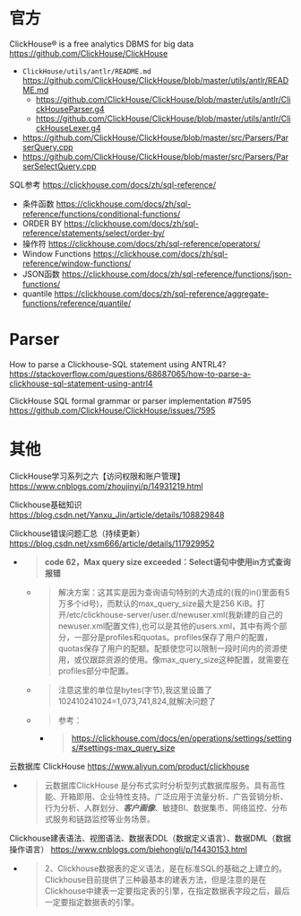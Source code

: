 
# 官方

ClickHouse® is a free analytics DBMS for big data https://github.com/ClickHouse/ClickHouse
- `ClickHouse/utils/antlr/README.md` https://github.com/ClickHouse/ClickHouse/blob/master/utils/antlr/README.md
  * https://github.com/ClickHouse/ClickHouse/blob/master/utils/antlr/ClickHouseParser.g4
  * https://github.com/ClickHouse/ClickHouse/blob/master/utils/antlr/ClickHouseLexer.g4
- https://github.com/ClickHouse/ClickHouse/blob/master/src/Parsers/ParserQuery.cpp
- https://github.com/ClickHouse/ClickHouse/blob/master/src/Parsers/ParserSelectQuery.cpp

SQL参考 https://clickhouse.com/docs/zh/sql-reference/
- 条件函数 https://clickhouse.com/docs/zh/sql-reference/functions/conditional-functions/
- ORDER BY https://clickhouse.com/docs/zh/sql-reference/statements/select/order-by/
- 操作符 https://clickhouse.com/docs/zh/sql-reference/operators/
- Window Functions https://clickhouse.com/docs/zh/sql-reference/window-functions/
- JSON函数 https://clickhouse.com/docs/zh/sql-reference/functions/json-functions/
- quantile https://clickhouse.com/docs/zh/sql-reference/aggregate-functions/reference/quantile/

# Parser

How to parse a Clickhouse-SQL statement using ANTRL4? https://stackoverflow.com/questions/68687065/how-to-parse-a-clickhouse-sql-statement-using-antrl4

ClickHouse SQL formal grammar or parser implementation #7595 https://github.com/ClickHouse/ClickHouse/issues/7595

# 其他

ClickHouse学习系列之六【访问权限和账户管理】 https://www.cnblogs.com/zhoujinyi/p/14931219.html

Clickhouse基础知识 https://blog.csdn.net/Yanxu_Jin/article/details/108829848

Clickhouse错误问题汇总（持续更新） https://blog.csdn.net/xsm666/article/details/117929952
- > **code 62，Max query size exceeded：Select语句中使用in方式查询报错**
  * > 解决方案：这其实是因为查询语句特别的大造成的(我的in()里面有5万多个id号)，而默认的max_query_size最大是256 KiB。打开/etc/clickhouse-server/user.d/newuser.xml(我新建的自己的newuser.xml配置文件),也可以是其他的users.xml，其中有两个部分，一部分是profiles和quotas。profiles保存了用户的配置，quotas保存了用户的配额。配额使您可以限制一段时间内的资源使用，或仅跟踪资源的使用。像max_query_size这种配置，就需要在profiles部分中配置。
  * > 注意这里的单位是bytes(字节),我这里设置了102410241024=1,073,741,824,就解决问题了
  * > 参考：
    + > https://clickhouse.com/docs/en/operations/settings/settings/#settings-max_query_size

云数据库 ClickHouse https://www.aliyun.com/product/clickhouse
- > 云数据库ClickHouse 是分布式实时分析型列式数据库服务。具有高性能、开箱即用、企业特性支持。广泛应用于流量分析、广告营销分析、行为分析、人群划分、***客户画像***、敏捷BI、数据集市、网络监控、分布式服务和链路监控等业务场景。

Clickhouse建表语法、视图语法、数据表DDL（数据定义语言）、数据DML（数据操作语言） https://www.cnblogs.com/biehongli/p/14430153.html
- > 2、Clickhouse数据表的定义语法，是在标准SQL的基础之上建立的。Clickhouse目前提供了三种最基本的建表方法，但是注意的是在Clickhouse中建表一定要指定表的引擎，在指定数据表字段之后，最后一定要指定数据表的引擎。
